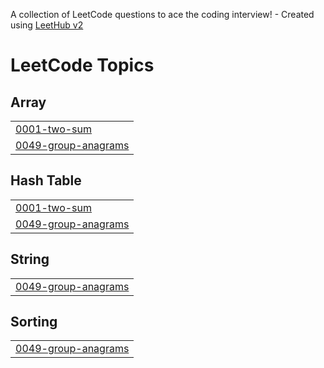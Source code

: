 A collection of LeetCode questions to ace the coding interview! - Created using [LeetHub v2](https://github.com/arunbhardwaj/LeetHub-2.0)
<!---LeetCode Topics Start-->
# LeetCode Topics
## Array
|  |
| ------- |
| [0001-two-sum](https://github.com/TanviChhabra13/Leetcode/tree/master/0001-two-sum) |
| [0049-group-anagrams](https://github.com/TanviChhabra13/Leetcode/tree/master/0049-group-anagrams) |
## Hash Table
|  |
| ------- |
| [0001-two-sum](https://github.com/TanviChhabra13/Leetcode/tree/master/0001-two-sum) |
| [0049-group-anagrams](https://github.com/TanviChhabra13/Leetcode/tree/master/0049-group-anagrams) |
## String
|  |
| ------- |
| [0049-group-anagrams](https://github.com/TanviChhabra13/Leetcode/tree/master/0049-group-anagrams) |
## Sorting
|  |
| ------- |
| [0049-group-anagrams](https://github.com/TanviChhabra13/Leetcode/tree/master/0049-group-anagrams) |
<!---LeetCode Topics End-->
